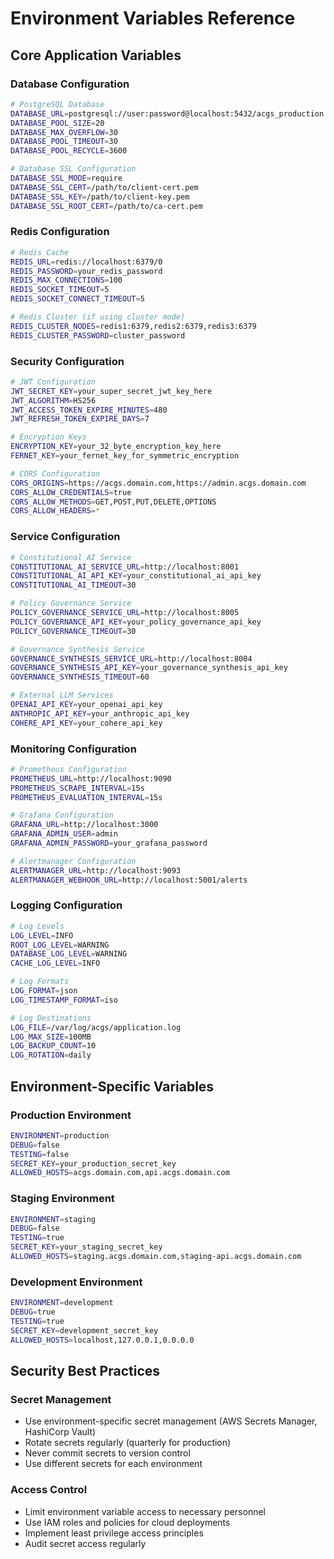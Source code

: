 # Environment Variables Reference

## Core Application Variables

### Database Configuration
```bash
# PostgreSQL Database
DATABASE_URL=postgresql://user:password@localhost:5432/acgs_production
DATABASE_POOL_SIZE=20
DATABASE_MAX_OVERFLOW=30
DATABASE_POOL_TIMEOUT=30
DATABASE_POOL_RECYCLE=3600

# Database SSL Configuration
DATABASE_SSL_MODE=require
DATABASE_SSL_CERT=/path/to/client-cert.pem
DATABASE_SSL_KEY=/path/to/client-key.pem
DATABASE_SSL_ROOT_CERT=/path/to/ca-cert.pem
```

### Redis Configuration
```bash
# Redis Cache
REDIS_URL=redis://localhost:6379/0
REDIS_PASSWORD=your_redis_password
REDIS_MAX_CONNECTIONS=100
REDIS_SOCKET_TIMEOUT=5
REDIS_SOCKET_CONNECT_TIMEOUT=5

# Redis Cluster (if using cluster mode)
REDIS_CLUSTER_NODES=redis1:6379,redis2:6379,redis3:6379
REDIS_CLUSTER_PASSWORD=cluster_password
```

### Security Configuration
```bash
# JWT Configuration
JWT_SECRET_KEY=your_super_secret_jwt_key_here
JWT_ALGORITHM=HS256
JWT_ACCESS_TOKEN_EXPIRE_MINUTES=480
JWT_REFRESH_TOKEN_EXPIRE_DAYS=7

# Encryption Keys
ENCRYPTION_KEY=your_32_byte_encryption_key_here
FERNET_KEY=your_fernet_key_for_symmetric_encryption

# CORS Configuration
CORS_ORIGINS=https://acgs.domain.com,https://admin.acgs.domain.com
CORS_ALLOW_CREDENTIALS=true
CORS_ALLOW_METHODS=GET,POST,PUT,DELETE,OPTIONS
CORS_ALLOW_HEADERS=*
```

### Service Configuration
```bash
# Constitutional AI Service
CONSTITUTIONAL_AI_SERVICE_URL=http://localhost:8001
CONSTITUTIONAL_AI_API_KEY=your_constitutional_ai_api_key
CONSTITUTIONAL_AI_TIMEOUT=30

# Policy Governance Service
POLICY_GOVERNANCE_SERVICE_URL=http://localhost:8005
POLICY_GOVERNANCE_API_KEY=your_policy_governance_api_key
POLICY_GOVERNANCE_TIMEOUT=30

# Governance Synthesis Service
GOVERNANCE_SYNTHESIS_SERVICE_URL=http://localhost:8004
GOVERNANCE_SYNTHESIS_API_KEY=your_governance_synthesis_api_key
GOVERNANCE_SYNTHESIS_TIMEOUT=60

# External LLM Services
OPENAI_API_KEY=your_openai_api_key
ANTHROPIC_API_KEY=your_anthropic_api_key
COHERE_API_KEY=your_cohere_api_key
```

### Monitoring Configuration
```bash
# Prometheus Configuration
PROMETHEUS_URL=http://localhost:9090
PROMETHEUS_SCRAPE_INTERVAL=15s
PROMETHEUS_EVALUATION_INTERVAL=15s

# Grafana Configuration
GRAFANA_URL=http://localhost:3000
GRAFANA_ADMIN_USER=admin
GRAFANA_ADMIN_PASSWORD=your_grafana_password

# Alertmanager Configuration
ALERTMANAGER_URL=http://localhost:9093
ALERTMANAGER_WEBHOOK_URL=http://localhost:5001/alerts
```

### Logging Configuration
```bash
# Log Levels
LOG_LEVEL=INFO
ROOT_LOG_LEVEL=WARNING
DATABASE_LOG_LEVEL=WARNING
CACHE_LOG_LEVEL=INFO

# Log Formats
LOG_FORMAT=json
LOG_TIMESTAMP_FORMAT=iso

# Log Destinations
LOG_FILE=/var/log/acgs/application.log
LOG_MAX_SIZE=100MB
LOG_BACKUP_COUNT=10
LOG_ROTATION=daily
```

## Environment-Specific Variables

### Production Environment
```bash
ENVIRONMENT=production
DEBUG=false
TESTING=false
SECRET_KEY=your_production_secret_key
ALLOWED_HOSTS=acgs.domain.com,api.acgs.domain.com
```

### Staging Environment
```bash
ENVIRONMENT=staging
DEBUG=false
TESTING=true
SECRET_KEY=your_staging_secret_key
ALLOWED_HOSTS=staging.acgs.domain.com,staging-api.acgs.domain.com
```

### Development Environment
```bash
ENVIRONMENT=development
DEBUG=true
TESTING=true
SECRET_KEY=development_secret_key
ALLOWED_HOSTS=localhost,127.0.0.1,0.0.0.0
```

## Security Best Practices

### Secret Management
- Use environment-specific secret management (AWS Secrets Manager, HashiCorp Vault)
- Rotate secrets regularly (quarterly for production)
- Never commit secrets to version control
- Use different secrets for each environment

### Access Control
- Limit environment variable access to necessary personnel
- Use IAM roles and policies for cloud deployments
- Implement least privilege access principles
- Audit secret access regularly
